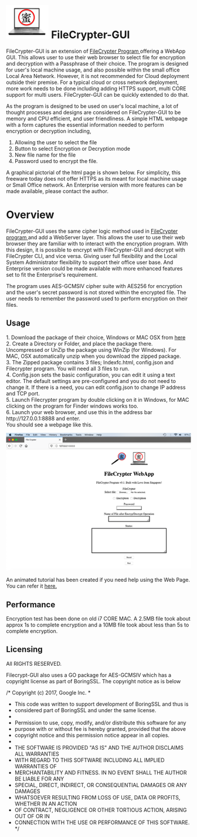 # <img src="https://github.com/maxng07/filecrypter-gui/blob/master/avatar-pcmi.png"> FileCrypter-GUI
FileCrypter-GUI is an extension of <a href="https://github.com/maxng07/FileCrypter"> FileCrypter Program </a> offering a WebApp GUI. This allows user to use their web browser to select file for encryption and decryption with a Passphrase of their choice. The program is designed for user's local machine usage, and also possible within the small office Local Area Network. However, it is not recommended for Cloud deployment outside their premise. For a typical cloud or cross network deployment, more work needs to be done including adding HTTPS support, multi CORE support for multi users. FileCrypter-GUI can be quickly extended to do that. 

As the program is designed to be used on user's local machine, a lot of thought processes and designs are considered on FileCrypter-GUI to be memory and CPU efficient, and user friendliness. A simple HTML webpage with a form captures the essential information needed to perform encryption or decryption including, 
1. Allowing the user to select the file
2. Button to select Encryption or Decryption mode
3. New file name for the file
4. Password used to encrypt the file. <br>

A graphical pictorial of the html page is shown below. For simplicity, this freeware today does not offer HTTPS as its meant for local machine usage or Small Office network. An Enterprise version with more features can be made available, please contact the author.

# Overview
FileCrypter-GUI uses the same cipher logic method used in <a href="https://github.com/maxng07/FileCrypter"> FileCrypter program </a> and add a WebServer layer. This allows the user to use their web browser they are familiar with to interact with the encryption program. With this design, it is possible to encrypt with FileCrypter-GUI and decrypt with FileCrypter CLI, and vice versa. Giving user full flexibility and the Local System Administrator flexibility to support their office user base. And Enterprise version could be made available with more enhanced features set to fit the Enterprise's requirement.

The program uses AES-GCMSIV cipher suite with AES256 for encryption and the user's secret password is not stored within the encrypted file. The user needs to remember the password used to perform encryption on their files.

<h2>Usage </h2>
1. Download the package of their choice, Windows or MAC OSX from <a href="https://github.com/maxng07/filecrypter-gui/releases"> here </a> <br>
2. Create a Directory or Folder, and place the package there. Uncompressed or UnZip the package using WinZip (for Windows). For MAC, OSX automatically unzip when you download the zipped package. <br>
3. The Zipped package contains 3 files; Indexfc.html, config.json and Filecrypter program. You will need all 3 files to run. <br>
4. Config.json sets the basic configuration, you can edit it using a text editor. The default settings are pre-configured and you do not need to change it. If there is a need, you can edit config.json to change IP address and TCP port. </br>
5. Launch Filecrypter program by double clicking on it in Windows, for MAC clicking on the program for Finder windows works too. <br>
6. Launch your web browser, and use this in the address bar http://127.0.0.1:8888 and enter. <br>
You should see a webpage like this. <p>
<img src="https://github.com/maxng07/filecrypter-gui/blob/master/tutorial/filecrypt-gui.png">

An animated tutorial has been created if you need help using the Web Page. You can refer it <a href="https://github.com/maxng07/filecrypter-gui/blob/master/tutorial/FileCrypt-mov.gif"> here. </a>

<h2> Performance </h2>
Encryption test has been done on old i7 CORE MAC. A 2.5MB file took about approx 1s to complete encryption and a 10MB file took about less than 5s to complete encryption.

<h2>Licensing </h2>
 All RIGHTS RESERVED.
 
 Filecrypt-GUI also uses a GO package for AES-GCMSIV which has a copyright license as part of BoringSSL. The copyright notice as is below
<p>

/* Copyright (c) 2017, Google Inc.
 *
 * This code was written to support development of BoringSSL and thus is
 * considered part of BoringSSL and under the same license.
 *
 * Permission to use, copy, modify, and/or distribute this software for any
 * purpose with or without fee is hereby granted, provided that the above
 * copyright notice and this permission notice appear in all copies.
 *
 * THE SOFTWARE IS PROVIDED "AS IS" AND THE AUTHOR DISCLAIMS ALL WARRANTIES
 * WITH REGARD TO THIS SOFTWARE INCLUDING ALL IMPLIED WARRANTIES OF
 * MERCHANTABILITY AND FITNESS. IN NO EVENT SHALL THE AUTHOR BE LIABLE FOR ANY
 * SPECIAL, DIRECT, INDIRECT, OR CONSEQUENTIAL DAMAGES OR ANY DAMAGES
 * WHATSOEVER RESULTING FROM LOSS OF USE, DATA OR PROFITS, WHETHER IN AN ACTION
 * OF CONTRACT, NEGLIGENCE OR OTHER TORTIOUS ACTION, ARISING OUT OF OR IN
 * CONNECTION WITH THE USE OR PERFORMANCE OF THIS SOFTWARE. */ 

